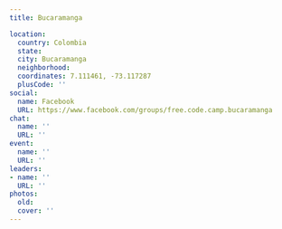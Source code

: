 ```yaml
---
title: Bucaramanga

location:
  country: Colombia
  state: 
  city: Bucaramanga
  neighborhood: 
  coordinates: 7.111461, -73.117287
  plusCode: ''
social:
  name: Facebook
  URL: https://www.facebook.com/groups/free.code.camp.bucaramanga
chat:
  name: ''
  URL: ''
event:
  name: ''
  URL: ''
leaders:
- name: ''
  URL: ''
photos:
  old: 
  cover: ''
---
```

